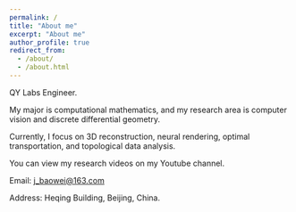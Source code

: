 ```yaml
---
permalink: /
title: "About me"
excerpt: "About me"
author_profile: true
redirect_from: 
  - /about/
  - /about.html
---
```


QY Labs Engineer.

My major is computational mathematics, and my research area is computer vision and discrete differential geometry.

Currently, I focus on 3D reconstruction, neural rendering, optimal transportation, and topological data analysis.

You can view my research videos on my Youtube channel.

Email: j_baowei@163.com

Address: Heqing Building, Beijing, China.
